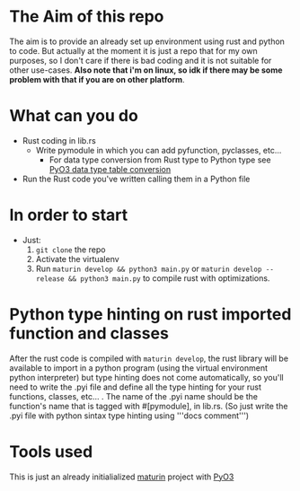 # The Aim of this repo
The aim is to provide an already set up environment using rust and python to code. But actually at the moment it is just a repo that for my own purposes, so I don't care if there is bad coding and it is not suitable for other use-cases. **Also note that i'm on linux, so idk if there may be some problem with that if you are on other platform**. 

# What can you do
- Rust coding in lib.rs
  - Write pymodule in which you can add pyfunction, pyclasses, etc...
    - For data type conversion from Rust type to Python type see [PyO3 data type table conversion](https://pyo3.rs/main/conversions/tables.html)
- Run the Rust code you've written calling them in a Python file

# In order to start
- Just:
  1. `git clone` the repo
  2. Activate the virtualenv
  3. Run `maturin develop && python3 main.py` or `maturin develop --release && python3 main.py` to compile rust with optimizations.

# Python type hinting on rust imported function and classes
  After the rust code is compiled with `maturin develop`, the rust library will be available to import in a python program (using the virtual environment python interpreter) but type hinting does not come automatically, so you'll need to write the .pyi file and define all the type hinting for your rust functions, classes, etc... . The name of the .pyi name should be the function's name that is tagged with #[pymodule], in lib.rs.
  (So just write the .pyi file with python sintax type hinting using '''docs comment''')
 
# Tools used
This is just an already initialialized [maturin](https://github.com/PyO3/maturin) project with [PyO3](https://github.com/PyO3/pyo3)
